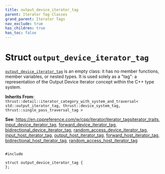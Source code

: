 ```yaml
---
title: output_device_iterator_tag
parent: Iterator Tag Classes
grand_parent: Iterator Tags
nav_exclude: true
has_children: true
has_toc: false
---
```


# Struct `output_device_iterator_tag`

<code><a href="/api/classes/structoutput__device__iterator__tag.html">output&#95;device&#95;iterator&#95;tag</a></code> is an empty class: it has no member functions, member variables, or nested types. It is used solely as a "tag": a representation of the Output Device Iterator concept within the C++ type system.

**Inherits From**:
`thrust::detail::iterator_category_with_system_and_traversal< std::output_iterator_tag, thrust::device_system_tag, thrust::single_pass_traversal_tag >`

**See**:
<a href="https://en.cppreference.com/w/cpp/iterator/iterator_tags">https://en.cppreference.com/w/cpp/iterator/iterator_tags</a><a href="/api/classes/structiterator__traits.html">iterator_traits</a>, <a href="/api/classes/structinput__device__iterator__tag.html">input_device_iterator_tag</a>, <a href="/api/classes/structforward__device__iterator__tag.html">forward_device_iterator_tag</a>, <a href="/api/classes/structbidirectional__device__iterator__tag.html">bidirectional_device_iterator_tag</a>, <a href="/api/classes/structrandom__access__device__iterator__tag.html">random_access_device_iterator_tag</a>, <a href="/api/groups/group__iterator__tag__classes.html#typedef-input_host_iterator_tag">input_host_iterator_tag</a>, <a href="/api/groups/group__iterator__tag__classes.html#typedef-output_host_iterator_tag">output_host_iterator_tag</a>, <a href="/api/groups/group__iterator__tag__classes.html#typedef-forward_host_iterator_tag">forward_host_iterator_tag</a>, <a href="/api/groups/group__iterator__tag__classes.html#typedef-bidirectional_host_iterator_tag">bidirectional_host_iterator_tag</a>, <a href="/api/groups/group__iterator__tag__classes.html#typedef-random_access_host_iterator_tag">random_access_host_iterator_tag</a>

<code class="doxybook">
<span>#include <thrust/iterator/iterator_categories.h></span><br>
<span>struct output&#95;device&#95;iterator&#95;tag {</span>
<span>};</span>
</code>

